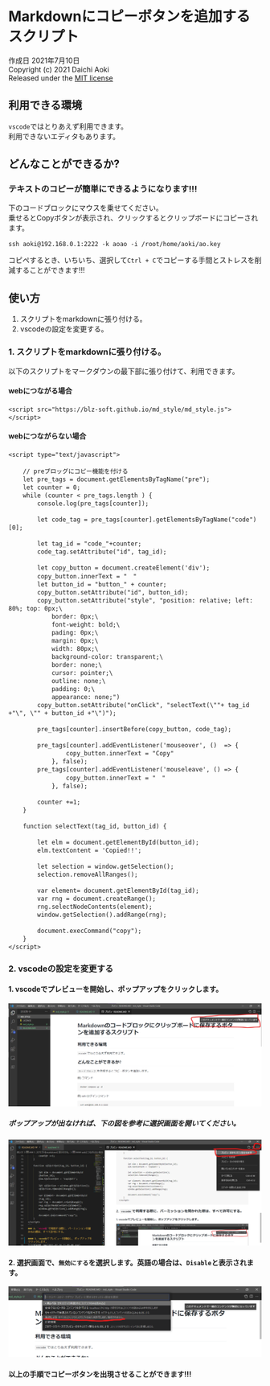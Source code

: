 # Markdownにコピーボタンを追加するスクリプト

作成日 2021年7月10日  
Copyright (c) 2021 Daichi Aoki  
Released under the [MIT license](https://github.com/blz-soft/md_style/blob/main/LICENSE)

## 利用できる環境
`vscode`ではとりあえず利用できます。  
利用できないエディタもあります。

## どんなことができるか?

### テキストのコピーが簡単にできるようになります!!!

下のコードブロックにマウスを乗せてください。  
乗せるとCopyボタンが表示され、クリックするとクリップボードにコピーされます。
```
ssh aoki@192.168.0.1:2222 -k aoao -i /root/home/aoki/ao.key
```

コピペするとき、いちいち、選択して`Ctrl + C`でコピーする手間とストレスを削減することができます!!!  


## 使い方
1. スクリプトをmarkdownに張り付ける。
2. vscodeの設定を変更する。

### 1. スクリプトをmarkdownに張り付ける。

以下のスクリプトをマークダウンの最下部に張り付けて、利用できます。  

#### webにつながる場合  
```
<script src="https://blz-soft.github.io/md_style/md_style.js"></script>
```

#### webにつながらない場合  
```
<script type="text/javascript">

    // preブロッグにコピー機能を付ける
    let pre_tags = document.getElementsByTagName("pre");
    let counter = 0;
    while (counter < pre_tags.length ) {
        console.log(pre_tags[counter]);
        
        let code_tag = pre_tags[counter].getElementsByTagName("code")[0];

        let tag_id = "code_"+counter;
        code_tag.setAttribute("id", tag_id);

        let copy_button = document.createElement('div');
        copy_button.innerText = "　"
        let button_id = "button_" + counter;
        copy_button.setAttribute("id", button_id);
        copy_button.setAttribute("style", "position: relative; left: 80%; top: 0px;\
            border: 0px;\
            font-weight: bold;\
            pading: 0px;\
            margin: 0px;\
            width: 80px;\
            background-color: transparent;\
            border: none;\
            cursor: pointer;\
            outline: none;\
            padding: 0;\
            appearance: none;")
        copy_button.setAttribute("onClick", "selectText(\""+ tag_id +"\", \"" + button_id +"\")");

        pre_tags[counter].insertBefore(copy_button, code_tag);

        pre_tags[counter].addEventListener('mouseover', ()  => {
                copy_button.innerText = "Copy"
            }, false);
        pre_tags[counter].addEventListener('mouseleave', () => {
                copy_button.innerText = "　"
            }, false);

        counter +=1;
    }
        
    function selectText(tag_id, button_id) {

        let elm = document.getElementById(button_id);
        elm.textContent = 'Copied!!';

        let selection = window.getSelection();
        selection.removeAllRanges();

        var element= document.getElementById(tag_id);
        var rng = document.createRange();
        rng.selectNodeContents(element);
        window.getSelection().addRange(rng);

        document.execCommand("copy");
    }
</script>
```
### 2. vscodeの設定を変更する

#### 1. vscodeでプレビューを開始し、ポップアップをクリックします。  
![](README_img/2021-07-10-13-09-08.png)
##### ポップアップが出なければ、下の図を参考に選択画面を開いてください。
![](README_img/2021-07-10-23-34-36.png)

#### 2. 選択画面で、`無効にする`を選択します。英語の場合は、`Disable`と表示されます。
![](https://raw.githubusercontent.com/blz-soft/md_style/v1.0/README_img/2021-07-10-13-08-42.png)

#### 以上の手順でコピーボタンを出現させることができます!!!


<!-- スタイルのjs -->
<script src="https://blz-soft.github.io/md_style/md_style.js"></script>
